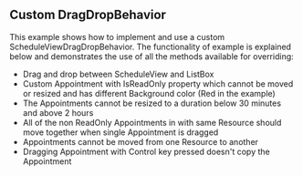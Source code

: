 ## Custom DragDropBehavior
This example shows how to implement and use a custom ScheduleViewDragDropBehavior. The functionality of example is explained below and demonstrates the use of all the methods available for overriding:
-	Drag and drop between ScheduleView and ListBox
-	Custom Appointment with IsReadOnly property which cannot be moved or resized and has different Background color (Red in the example)
-	The Appointments cannot be resized to a duration below 30 minutes and above 2 hours
-	All of the non ReadOnly Appointments in with same Resource should move together when single Appointment is dragged
-	Appointments cannot be moved from one Resource to another
-	Dragging Appointment with Control key pressed doesn't copy the Appointment

[//]: <keywords: scheduleviewdragdropbehavior, listbox, move, resize, readonly, appointments>
